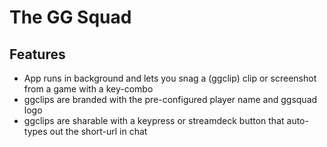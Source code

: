 # The GG Squad

## Features
- App runs in background and lets you snag a (ggclip) clip or screenshot from a game with a key-combo
- ggclips are branded with the pre-configured player name and ggsquad logo
- ggclips are sharable with a keypress or streamdeck button that auto-types out the short-url in chat

